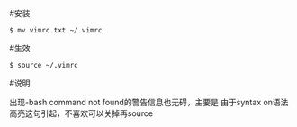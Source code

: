 #安装
```shell
$ mv vimrc.txt ~/.vimrc
```
#生效
```shell
$ source ~/.vimrc
```
#说明

出现-bash command not found的警告信息也无碍，主要是 由于syntax on语法高亮这句引起，不喜欢可以关掉再source
